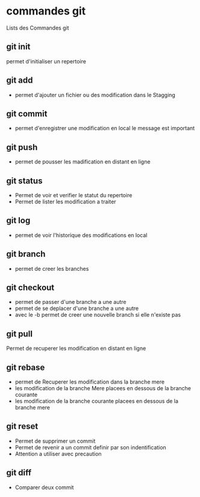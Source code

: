 # commandes git

Lists des Commandes git

## git init 
permet d'initialiser un repertoire


## git add
- permet d'ajouter un fichier ou des modification dans le Stagging 

## git commit
- permet d'enregistrer une modification en local le message est important
## git push 
- permet de pousser les madification en distant en ligne
## git status
- Permet de voir et verifier le statut du repertoire
- Permet de lister les modification a traiter

## git log
- permet de voir l'historique des modifications en local

## git branch 
- permet de creer les branches

## git checkout
- permet de passer d'une branche a une autre
- permet de se deplacer d'une branche a une autre
- avec le -b permet de creer une nouvelle branch si elle n'existe pas

## git pull
Permet de recuperer les modification en distant en ligne
## git rebase
- permet de Recuperer les modification dans la branche mere
- les modification de la branche Mere placees en dessous de la branche courante
- les modification de la branche courante placees en dessous de la branche mere
## git reset
- Permet de supprimer un commit
- Permet de revenir a un commit definir par son indentification
- Attention a utiliser avec precaution

## git diff
- Comparer deux commit